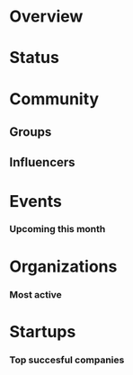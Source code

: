 <!-- TITLE: Bogota AI -->
<!-- SUBTITLE: ECOSYSTEM -->




<div class=CityPageSpecific>

# Overview
<div class=overview>

</div>

# Status
<div class=status>

</div>

</div>

# Community

## Groups
<div class=groups>

</div>

## Influencers
<div class=influencers>

</div>

# Events
### Upcoming this month
<div class=events>


</div>

# Organizations
### Most active
<div class=organizations>


</div>

# Startups
### Top succesful companies
<div class=startups>



</div>




